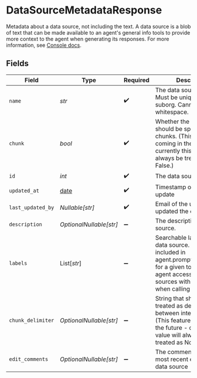 # DataSourceMetadataResponse

Metadata about a data source, not including the text. A data source is a blob of text that
can be made available to an agent's general info tools to provide more context to the agent when
generating its responses. For more information, see
[Console docs](https://docs.syllable.ai/Resources/DataSources).


## Fields

| Field                                                                                                                                                                                    | Type                                                                                                                                                                                     | Required                                                                                                                                                                                 | Description                                                                                                                                                                              | Example                                                                                                                                                                                  |
| ---------------------------------------------------------------------------------------------------------------------------------------------------------------------------------------- | ---------------------------------------------------------------------------------------------------------------------------------------------------------------------------------------- | ---------------------------------------------------------------------------------------------------------------------------------------------------------------------------------------- | ---------------------------------------------------------------------------------------------------------------------------------------------------------------------------------------- | ---------------------------------------------------------------------------------------------------------------------------------------------------------------------------------------- |
| `name`                                                                                                                                                                                   | *str*                                                                                                                                                                                    | :heavy_check_mark:                                                                                                                                                                       | The data source name. Must be unique within suborg. Cannot contain whitespace.                                                                                                           | Rain                                                                                                                                                                                     |
| `chunk`                                                                                                                                                                                  | *bool*                                                                                                                                                                                   | :heavy_check_mark:                                                                                                                                                                       | Whether the content should be split into smaller chunks. (This feature is coming in the future - currently this value will always be treated as False.)                                  | false                                                                                                                                                                                    |
| `id`                                                                                                                                                                                     | *int*                                                                                                                                                                                    | :heavy_check_mark:                                                                                                                                                                       | The data source ID.                                                                                                                                                                      | 1                                                                                                                                                                                        |
| `updated_at`                                                                                                                                                                             | [date](https://docs.python.org/3/library/datetime.html#date-objects)                                                                                                                     | :heavy_check_mark:                                                                                                                                                                       | Timestamp of most recent update                                                                                                                                                          |                                                                                                                                                                                          |
| `last_updated_by`                                                                                                                                                                        | *Nullable[str]*                                                                                                                                                                          | :heavy_check_mark:                                                                                                                                                                       | Email of the user who last updated the data source                                                                                                                                       | user@email.com                                                                                                                                                                           |
| `description`                                                                                                                                                                            | *OptionalNullable[str]*                                                                                                                                                                  | :heavy_minus_sign:                                                                                                                                                                       | The description of the data source.                                                                                                                                                      | Information about rain.                                                                                                                                                                  |
| `labels`                                                                                                                                                                                 | List[*str*]                                                                                                                                                                              | :heavy_minus_sign:                                                                                                                                                                       | Searchable labels for the data source. Can be included in agent.prompt_tool_defaults for a given tool to give the agent access to data sources with those labels when calling that tool. | [<br/>"Weather Info"<br/>]                                                                                                                                                               |
| `chunk_delimiter`                                                                                                                                                                        | *OptionalNullable[str]*                                                                                                                                                                  | :heavy_minus_sign:                                                                                                                                                                       | String that should be treated as delimiter between intended chunks. (This feature is coming in the future - currently this value will always be treated as None.)                        |                                                                                                                                                                                          |
| `edit_comments`                                                                                                                                                                          | *OptionalNullable[str]*                                                                                                                                                                  | :heavy_minus_sign:                                                                                                                                                                       | The comments for the most recent edit to the data source                                                                                                                                 | Added new info                                                                                                                                                                           |